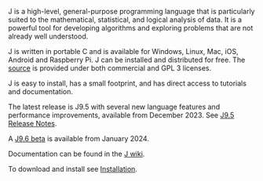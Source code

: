 J is a high-level, general-purpose programming language that is particularly suited to the mathematical, statistical, and logical analysis of data. It is a powerful tool for developing algorithms and exploring problems that are not already well understood.

J is written in portable C and is available for Windows, Linux, Mac, iOS, Android and Raspberry Pi. J can be installed and distributed for free. The [source](https://github.com/jsoftware/jsource)
is provided under both commercial and GPL 3 licenses.

J is easy to install, has a small footprint, and has direct access to tutorials and documentation.

The latest release is J9.5 with several new language features and performance improvements, available from December 2023. See [J9.5 Release Notes](https://code.jsoftware.com/wiki/System/ReleaseNotes/J9.5).

A [J9.6 beta](https://code.jsoftware.com/wiki/System/ReleaseNotes/J9.6) is available from January 2024.

Documentation can be found in the [J wiki](https://code.jsoftware.com/wiki).

To download and install see [Installation](https://code.jsoftware.com/wiki/System/Installation).
